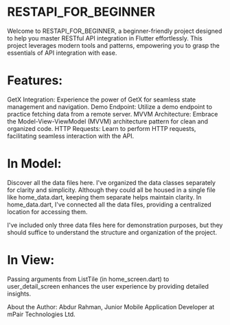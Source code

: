 
# RESTAPI_FOR_BEGINNER
Welcome to RESTAPI_FOR_BEGINNER, a beginner-friendly project designed to help you master RESTful API integration in Flutter effortlessly. This project leverages modern tools and patterns, empowering you to grasp the essentials of API integration with ease.

# Features:
GetX Integration: Experience the power of GetX for seamless state management and navigation.
Demo Endpoint: Utilize a demo endpoint to practice fetching data from a remote server.
MVVM Architecture: Embrace the Model-View-ViewModel (MVVM) architecture pattern for clean and organized code.
HTTP Requests: Learn to perform HTTP requests, facilitating seamless interaction with the API.

# In Model:
Discover all the data files here.
I've organized the data classes separately for clarity and simplicity. 
Although they could all be housed in a single file like home_data.dart, keeping them separate helps maintain clarity. In home_data.dart, I've connected all the data files, providing a centralized location for accessing them.

I've included only three data files here for demonstration purposes, but they should suffice to understand the structure and organization of the project.

# In View:
Passing arguments from ListTile (in home_screen.dart) to user_detail_screen enhances the user experience by providing detailed insights.

About the Author:
Abdur Rahman, Junior Mobile Application Developer at mPair Technologies Ltd.